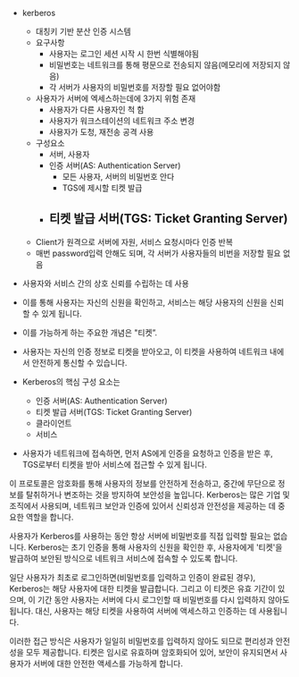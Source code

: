 
- kerberos
	- 대칭키 기반 분산 인증 시스템
	- 요구사항
		- 사용자는 로그인 세션 시작 시 한번 식별해야됨
		- 비밀번호는 네트워크를 통해 평문으로 전송되지 않음(메모리에 저장되지 않음)
		- 각 서버가 사용자의 비밀번호를 저장할 필요 없어야함
	- 사용자가 서버에 엑세스하는데에 3가지 위험 존재
		- 사용자가 다른 사용자인 척 함
		- 사용자가 워크스테이션의 네트워크 주소 변경
		- 사용자가 도청, 재전송 공격 사용
	- 구성요소
		- 서버, 사용자
		- 인증 서버(AS: Authentication Server)
			- 모든 사용자, 서버의 비밀번호 안다
			- TGS에 제시할 티켓 발급
		- 티켓 발급 서버(TGS: Ticket Granting Server)
			- 
	- Client가 원격으로 서버에 자원, 서비스 요청시마다 인증 반복
	- 매번 password입력 안해도 되며, 각 서버가 사용자들의 비번을 저장할 필요 없음

- 사용자와 서비스 간의 상호 신뢰를 수립하는 데 사용
- 이를 통해 사용자는 자신의 신원을 확인하고, 서비스는 해당 사용자의 신원을 신뢰할 수 있게 됩니다. 
- 이를 가능하게 하는 주요한 개념은 "티켓”. 
- 사용자는 자신의 인증 정보로 티켓을 받아오고, 이 티켓을 사용하여 네트워크 내에서 안전하게 통신할 수 있습니다.

- Kerberos의 핵심 구성 요소는 
	- 인증 서버(AS: Authentication Server)
	- 티켓 발급 서버(TGS: Ticket Granting Server)
	- 클라이언트 
	- 서비스 
- 사용자가 네트워크에 접속하면, 먼저 AS에게 인증을 요청하고 인증을 받은 후, TGS로부터 티켓을 받아 서비스에 접근할 수 있게 됩니다.

이 프로토콜은 암호화를 통해 사용자의 정보를 안전하게 전송하고, 중간에 무단으로 정보를 탈취하거나 변조하는 것을 방지하여 보안성을 높입니다. Kerberos는 많은 기업 및 조직에서 사용되며, 네트워크 보안과 인증에 있어서 신뢰성과 안전성을 제공하는 데 중요한 역할을 합니다.

사용자가 Kerberos를 사용하는 동안 항상 서버에 비밀번호를 직접 입력할 필요는 없습니다. Kerberos는 초기 인증을 통해 사용자의 신원을 확인한 후, 사용자에게 '티켓'을 발급하여 보안된 방식으로 네트워크 서비스에 접속할 수 있도록 합니다.

일단 사용자가 최초로 로그인하면(비밀번호를 입력하고 인증이 완료된 경우), Kerberos는 해당 사용자에 대한 티켓을 발급합니다. 그리고 이 티켓은 유효 기간이 있으며, 이 기간 동안 사용자는 서버에 다시 로그인할 때 비밀번호를 다시 입력하지 않아도 됩니다. 대신, 사용자는 해당 티켓을 사용하여 서버에 액세스하고 인증하는 데 사용됩니다.

이러한 접근 방식은 사용자가 일일히 비밀번호를 입력하지 않아도 되므로 편리성과 안전성을 모두 제공합니다. 티켓은 임시로 유효하며 암호화되어 있어, 보안이 유지되면서 사용자가 서버에 대한 안전한 액세스를 가능하게 합니다.